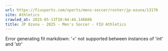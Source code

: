 ```yaml
---
url: https://fiusports.com/sports/mens-soccer/roster/jp-ozuna/13176
site: Athletics
crawled_at: 2025-05-13T10:04:44.146606
title: JP Ozuna - 2025 - Men's Soccer - FIU Athletics
---
```


Error generating fit markdown: '<' not supported between instances of 'int' and 'str'